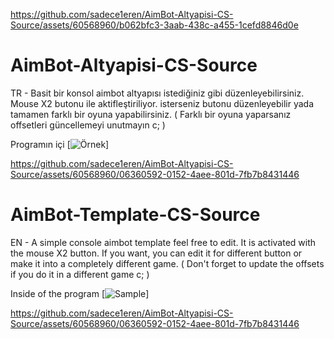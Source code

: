 
https://github.com/sadece1eren/AimBot-Altyapisi-CS-Source/assets/60568960/b062bfc3-3aab-438c-a455-1cefd8846d0e
# AimBot-Altyapisi-CS-Source
TR - Basit bir konsol aimbot altyapısı istediğiniz gibi düzenleyebilirsiniz.
Mouse X2 butonu ile aktifleştiriliyor. isterseniz butonu düzenleyebilir yada tamamen farklı bir oyuna yapabilirsiniz. ( Farklı bir oyuna yaparsanız offsetleri güncellemeyi unutmayın c; )

Programın içi
[![Örnek](https://media.discordapp.net/attachments/1088099454470598737/1121537655772033154/image.png?width=1200&height=676)]

https://github.com/sadece1eren/AimBot-Altyapisi-CS-Source/assets/60568960/06360592-0152-4aee-801d-7fb7b8431446



# AimBot-Template-CS-Source
EN - A simple console aimbot template feel free to edit.
It is activated with the mouse X2 button. If you want, you can edit it for different button or make it into a completely different game. ( Don't forget to update the offsets if you do it in a different game c; )

Inside of the program
[![Sample](https://media.discordapp.net/attachments/1088099454470598737/1121537655772033154/image.png?width=1200&height=676)]

https://github.com/sadece1eren/AimBot-Altyapisi-CS-Source/assets/60568960/06360592-0152-4aee-801d-7fb7b8431446
